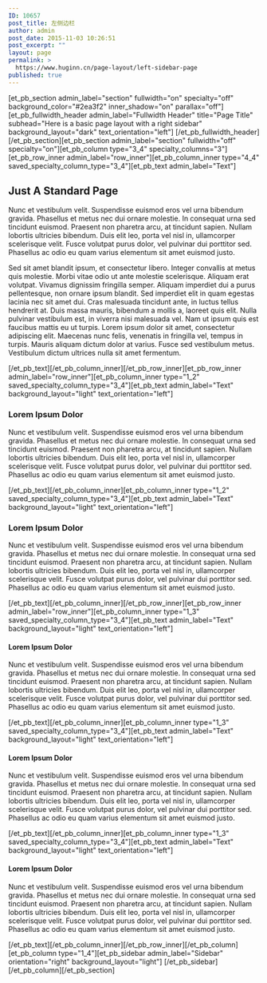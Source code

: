 ```yaml
---
ID: 10657
post_title: 左侧边栏
author: admin
post_date: 2015-11-03 10:26:51
post_excerpt: ""
layout: page
permalink: >
  https://www.huginn.cn/page-layout/left-sidebar-page
published: true
---
```

[et_pb_section admin_label="section" fullwidth="on" specialty="off" background_color="#2ea3f2" inner_shadow="on" parallax="off"][et_pb_fullwidth_header admin_label="Fullwidth Header" title="Page Title" subhead="Here is a basic page layout with a right sidebar" background_layout="dark" text_orientation="left"] [/et_pb_fullwidth_header][/et_pb_section][et_pb_section admin_label="section" fullwidth="off" specialty="on"][et_pb_column type="3_4" specialty_columns="3"][et_pb_row_inner admin_label="row_inner"][et_pb_column_inner type="4_4" saved_specialty_column_type="3_4"][et_pb_text admin_label="Text"]
<h2>Just A Standard Page</h2>
Nunc et vestibulum velit. Suspendisse euismod eros vel urna bibendum gravida. Phasellus et metus nec dui ornare molestie. In consequat urna sed tincidunt euismod. Praesent non pharetra arcu, at tincidunt sapien. Nullam lobortis ultricies bibendum. Duis elit leo, porta vel nisl in, ullamcorper scelerisque velit. Fusce volutpat purus dolor, vel pulvinar dui porttitor sed. Phasellus ac odio eu quam varius elementum sit amet euismod justo.

Sed sit amet blandit ipsum, et consectetur libero. Integer convallis at metus quis molestie. Morbi vitae odio ut ante molestie scelerisque. Aliquam erat volutpat. Vivamus dignissim fringilla semper. Aliquam imperdiet dui a purus pellentesque, non ornare ipsum blandit. Sed imperdiet elit in quam egestas lacinia nec sit amet dui. Cras malesuada tincidunt ante, in luctus tellus hendrerit at. Duis massa mauris, bibendum a mollis a, laoreet quis elit. Nulla pulvinar vestibulum est, in viverra nisi malesuada vel. Nam ut ipsum quis est faucibus mattis eu ut turpis. Lorem ipsum dolor sit amet, consectetur adipiscing elit. Maecenas nunc felis, venenatis in fringilla vel, tempus in turpis. Mauris aliquam dictum dolor at varius. Fusce sed vestibulum metus. Vestibulum dictum ultrices nulla sit amet fermentum.

[/et_pb_text][/et_pb_column_inner][/et_pb_row_inner][et_pb_row_inner admin_label="row_inner"][et_pb_column_inner type="1_2" saved_specialty_column_type="3_4"][et_pb_text admin_label="Text" background_layout="light" text_orientation="left"]
<h3>Lorem Ipsum Dolor</h3>
Nunc et vestibulum velit. Suspendisse euismod eros vel urna bibendum gravida. Phasellus et metus nec dui ornare molestie. In consequat urna sed tincidunt euismod. Praesent non pharetra arcu, at tincidunt sapien. Nullam lobortis ultricies bibendum. Duis elit leo, porta vel nisl in, ullamcorper scelerisque velit. Fusce volutpat purus dolor, vel pulvinar dui porttitor sed. Phasellus ac odio eu quam varius elementum sit amet euismod justo.

[/et_pb_text][/et_pb_column_inner][et_pb_column_inner type="1_2" saved_specialty_column_type="3_4"][et_pb_text admin_label="Text" background_layout="light" text_orientation="left"]
<h3>Lorem Ipsum Dolor</h3>
Nunc et vestibulum velit. Suspendisse euismod eros vel urna bibendum gravida. Phasellus et metus nec dui ornare molestie. In consequat urna sed tincidunt euismod. Praesent non pharetra arcu, at tincidunt sapien. Nullam lobortis ultricies bibendum. Duis elit leo, porta vel nisl in, ullamcorper scelerisque velit. Fusce volutpat purus dolor, vel pulvinar dui porttitor sed. Phasellus ac odio eu quam varius elementum sit amet euismod justo.

[/et_pb_text][/et_pb_column_inner][/et_pb_row_inner][et_pb_row_inner admin_label="row_inner"][et_pb_column_inner type="1_3" saved_specialty_column_type="3_4"][et_pb_text admin_label="Text" background_layout="light" text_orientation="left"]
<h4>Lorem Ipsum Dolor</h4>
Nunc et vestibulum velit. Suspendisse euismod eros vel urna bibendum gravida. Phasellus et metus nec dui ornare molestie. In consequat urna sed tincidunt euismod. Praesent non pharetra arcu, at tincidunt sapien. Nullam lobortis ultricies bibendum. Duis elit leo, porta vel nisl in, ullamcorper scelerisque velit. Fusce volutpat purus dolor, vel pulvinar dui porttitor sed. Phasellus ac odio eu quam varius elementum sit amet euismod justo.

[/et_pb_text][/et_pb_column_inner][et_pb_column_inner type="1_3" saved_specialty_column_type="3_4"][et_pb_text admin_label="Text" background_layout="light" text_orientation="left"]
<h4>Lorem Ipsum Dolor</h4>
Nunc et vestibulum velit. Suspendisse euismod eros vel urna bibendum gravida. Phasellus et metus nec dui ornare molestie. In consequat urna sed tincidunt euismod. Praesent non pharetra arcu, at tincidunt sapien. Nullam lobortis ultricies bibendum. Duis elit leo, porta vel nisl in, ullamcorper scelerisque velit. Fusce volutpat purus dolor, vel pulvinar dui porttitor sed. Phasellus ac odio eu quam varius elementum sit amet euismod justo.

[/et_pb_text][/et_pb_column_inner][et_pb_column_inner type="1_3" saved_specialty_column_type="3_4"][et_pb_text admin_label="Text" background_layout="light" text_orientation="left"]
<h4>Lorem Ipsum Dolor</h4>
Nunc et vestibulum velit. Suspendisse euismod eros vel urna bibendum gravida. Phasellus et metus nec dui ornare molestie. In consequat urna sed tincidunt euismod. Praesent non pharetra arcu, at tincidunt sapien. Nullam lobortis ultricies bibendum. Duis elit leo, porta vel nisl in, ullamcorper scelerisque velit. Fusce volutpat purus dolor, vel pulvinar dui porttitor sed. Phasellus ac odio eu quam varius elementum sit amet euismod justo.

[/et_pb_text][/et_pb_column_inner][/et_pb_row_inner][/et_pb_column][et_pb_column type="1_4"][et_pb_sidebar admin_label="Sidebar" orientation="right" background_layout="light"] [/et_pb_sidebar][/et_pb_column][/et_pb_section]